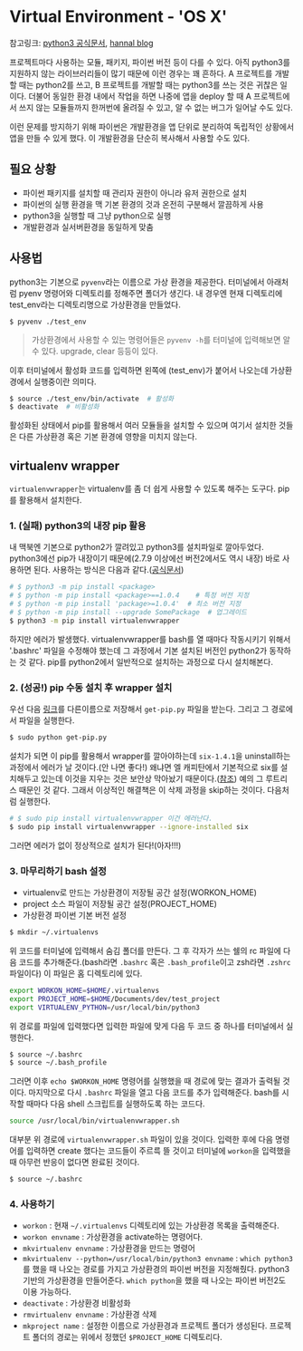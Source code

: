# Virtual Environment - 'OS X'

참고링크: [python3 공식문서](https://docs.python.org/3/library/venv.html), [hannal blog](http://blog.hannal.com/2014/8/start_with_django_webframework_02/)

프로젝트마다 사용하는 모듈, 패키지, 파이썬 버전 등이 다를 수 있다. 아직 python3를 지원하지 않는 라이브러리들이 많기 때문에 이런 경우는 꽤 흔하다. A 프로젝트를 개발할 때는 python2를 쓰고, B 프로젝트를 개발할 때는 python3를 쓰는 것은 귀찮은 일이다. 더불어 동일한 환경 내에서 작업을 하면 나중에 앱을 deploy 할 때 A 프로젝트에서 쓰지 않는 모듈들까지 한꺼번에 올려질 수 있고, 알 수 없는 버그가 일어날 수도 있다.

이런 문제를 방지하기 위해 파이썬은 개발환경을 앱 단위로 분리하여 독립적인 상황에서 앱을 만들 수 있게 했다. 이 개발환경을 단순히 복사해서 사용할 수도 있다.

## 필요 상황

- 파이썬 패키지를 설치할 때 관리자 권한이 아니라 유저 권한으로 설치
- 파이썬의 실행 환경을 맥 기본 환경의 것과 온전히 구분해서 깔끔하게 사용
- python3을 실행할 때 그냥 python으로 실행
- 개발환경과 실서버환경을 동일하게 맞춤

## 사용법

python3는 기본으로 `pyvenv`라는 이름으로 가상 환경을 제공한다. 터미널에서 아래처럼 pyenv 명령어와 디렉토리를 정해주면 폴더가 생긴다. 내 경우엔 현재 디렉토리에 test_env라는 디렉토리명으로 가상환경을 만들었다.

```
$ pyvenv ./test_env
```

> 가상환경에서 사용할 수 있는 명령어들은 `pyvenv -h`를 터미널에 입력해보면 알 수 있다. upgrade, clear 등등이 있다.

이후 터미널에서 활성화 코드를 입력하면 왼쪽에 (test_env)가 붙어서 나오는데 가상환경에서 실행중이란 의미다.

```bash
$ source ./test_env/bin/activate  # 활성화
$ deactivate  # 비활성화
```

활성화된 상태에서 pip를 활용해서 여러 모듈들을 설치할 수 있으며 여기서 설치한 것들은 다른 가상환경 혹은 기본 환경에 영향을 미치지 않는다.

## virtualenv wrapper

`virtualenvwrapper`는 virtualenv를 좀 더 쉽게 사용할 수 있도록 해주는 도구다. pip를 활용해서 설치한다.

### 1. (실패) python3의 내장 pip 활용

내 맥북엔 기본으로 python2가 깔려있고 python3를 설치파일로 깔아두었다. python3에선 pip가 내장이기 때문에(2.7.9 이상에선 버전2에서도 역시 내장) 바로 사용하면 된다. 사용하는 방식은 다음과 같다.([공식문서](https://docs.python.org/3/installing/))

```bash
# $ python3 -m pip install <package>
# $ python -m pip install <package>==1.0.4    # 특정 버전 지정
# $ python -m pip install 'package>=1.0.4'  # 최소 버전 지정
# $ python -m pip install --upgrade SomePackage  # 업그레이드
$ python3 -m pip install virtualenvwrapper
```

하지만 에러가 발생했다. virtualenvwrapper를 bash를 열 때마다 작동시키기 위해서 '.bashrc' 파일을 수정해야 했는데 그 과정에서 기본 설치된 버전인 python2가 동작하는 것 같다. pip를 python2에서 일반적으로 설치하는 과정으로 다시 설치해본다.

### 2. (성공!) pip 수동 설치 후 wrapper 설치

우선 다음 [링크](https://bootstrap.pypa.io/get-pip.py)를 다른이름으로 저장해서 `get-pip.py` 파일을 받는다. 그리고 그 경로에서 파일을 실행한다.

```bash
$ sudo python get-pip.py
```

설치가 되면 이 pip를 활용해서 wrapper를 깔아야하는데 `six-1.4.1`을 uninstall하는 과정에서 에러가 날 것이다.(안 나면 좋다!) 왜냐면 엘 캐피탄에서 기본적으로 six를 설치해두고 있는데 이것을 지우는 것은 보안상 막아놨기 때문이다.([참조](https://github.com/pypa/pip/issues/3165)) 예의 그 루트리스 때문인 것 같다. 그래서 이상적인 해결책은 이 삭제 과정을 skip하는 것이다. 다음처럼 실행한다.

```bash
# $ sudo pip install virtualenvwrapper 이건 에러난다.
$ sudo pip install virtualenvwrapper --ignore-installed six
```

그러면 에러가 없이 정상적으로 설치가 된다!(아자!!!)

### 3. 마무리하기 bash 설정

- virtualenv로 만드는 가상환경이 저장될 공간 설정(WORKON_HOME)
- project 소스 파일이 저장될 공간 설정(PROJECT_HOME)
- 가상환경 파이썬 기본 버전 설정

```bash
$ mkdir ~/.virtualenvs
```

위 코드를 터미널에 입력해서 숨김 폴더를 만든다. 그 후 각자가 쓰는 쉘의 rc 파일에 다음 코드를 추가해준다.(bash라면 `.bashrc` 혹은 `.bash_profile`이고 zsh라면 `.zshrc` 파일이다) 이 파일은 홈 디렉토리에 있다.

```bash
export WORKON_HOME=$HOME/.virtualenvs
export PROJECT_HOME=$HOME/Documents/dev/test_project
export VIRTUALENV_PYTHON=/usr/local/bin/python3
```

위 경로를 파일에 입력했다면 입력한 파일에 맞게 다음 두 코드 중 하나를 터미널에서 실행한다.

```bash
$ source ~/.bashrc
$ source ~/.bash_profile
```

그러면 이후 `echo $WORKON_HOME` 명령어를 실행했을 때 경로에 맞는 결과가 출력될 것이다. 마지막으로 다시 `.bashrc` 파일을 열고 다음 코드를 추가 입력해준다. bash를 시작할 때마다 다음 shell 스크립트를 실행하도록 하는 코드다.

```bash
source /usr/local/bin/virtualenvwrapper.sh
```

대부분 위 경로에 `virtualenvwrapper.sh` 파일이 있을 것이다. 입력한 후에 다음 명령어를 입력하면 create 했다는 코드들이 주르륵 뜰 것이고 터미널에 `workon`을 입력했을 때 아무런 반응이 없다면 완료된 것이다.

```bash
$ source ~/.bashrc
```

### 4. 사용하기

- `workon` : 현재 `~/.virtualenvs` 디렉토리에 있는 가상환경 목록을 출력해준다.
- `workon envname` : 가상환경을 activate하는 명령어다.
- `mkvirtualenv envname` : 가상환경을 만드는 명령어
- `mkvirtualenv --python=/usr/local/bin/python3 envname` : `which python3`를 했을 때 나오는 경로를 가지고 가상환경의 파이썬 버전을 지정해줬다. python3 기반의 가상환경을 만들어준다. `which python`을 했을 때 나오는 파이썬 버전2도 이용 가능하다.
- `deactivate` : 가상환경 비활성화
- `rmvirtualenv envname` : 가상환경 삭제
- `mkproject name` : 설정한 이름으로 가상환경과 프로젝트 폴더가 생성된다. 프로젝트 폴더의 경로는 위에서 정했던 `$PROJECT_HOME` 디렉토리다.
